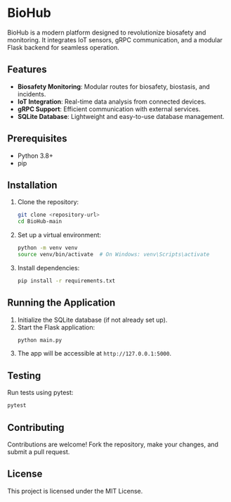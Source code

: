
# BioHub

BioHub is a modern platform designed to revolutionize biosafety and monitoring. It integrates IoT sensors, gRPC communication, and a modular Flask backend for seamless operation.

## Features
- **Biosafety Monitoring**: Modular routes for biosafety, biostasis, and incidents.
- **IoT Integration**: Real-time data analysis from connected devices.
- **gRPC Support**: Efficient communication with external services.
- **SQLite Database**: Lightweight and easy-to-use database management.

## Prerequisites
- Python 3.8+
- pip

## Installation
1. Clone the repository:
   ```bash
   git clone <repository-url>
   cd BioHub-main
   ```
2. Set up a virtual environment:
   ```bash
   python -m venv venv
   source venv/bin/activate  # On Windows: venv\Scripts\activate
   ```
3. Install dependencies:
   ```bash
   pip install -r requirements.txt
   ```

## Running the Application
1. Initialize the SQLite database (if not already set up).
2. Start the Flask application:
   ```bash
   python main.py
   ```
3. The app will be accessible at `http://127.0.0.1:5000`.

## Testing
Run tests using pytest:
```bash
pytest
```

## Contributing
Contributions are welcome! Fork the repository, make your changes, and submit a pull request.

## License
This project is licensed under the MIT License.
